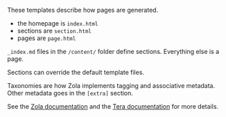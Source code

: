 These templates describe how pages are generated.

* the homepage is `index.html`
* sections are `section.html`
* pages are `page.html`

`_index.md` files in the `/content/` folder define sections. Everything else is a page.

Sections can override the default template files.

Taxonomies are how Zola implements tagging and associative metadata. Other metadata goes in the `[extra]` section.

See the [Zola documentation](https://www.getzola.org/documentation/) and the [Tera documentation](https://tera.netlify.app/docs/) for more details.

